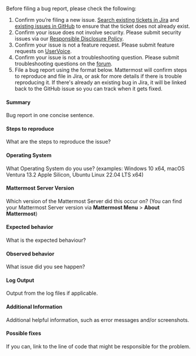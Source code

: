 Before filing a bug report, please check the following:

1. Confirm you’re filing a new issue. [Search existing tickets in Jira](https://mattermost.atlassian.net/jira/software/c/projects/MM/issues/) and [existing issues in GitHub](https://github.com/mattermost/mattermost/issues) to ensure that the ticket does not already exist.
2. Confirm your issue does not involve security. Please submit security issues via our [Responsible Disclosure Policy](https://mattermost.com/security-vulnerability-report/).
3. Confirm your issue is not a feature request. Please submit feature requests on [UserVoice](https://mattermost.uservoice.com/forums/306457-general).
4. Confirm your issue is not a troubleshooting question. Please submit troubleshooting questions on the [forum](https://forum.mattermost.com/).
5. File a bug report using the format below. Mattermost will confirm steps to reproduce and file in Jira, or ask for more details if there is trouble reproducing it. If there's already an existing bug in Jira, it will be linked back to the GitHub issue so you can track when it gets fixed.

#### Summary
Bug report in one concise sentence.

#### Steps to reproduce
What are the steps to reproduce the issue?

#### Operating System
What Operating System do you use? (examples: Windows 10 x64, macOS Ventura 13.2 Apple Silicon, Ubuntu Linux 22.04 LTS x64)

#### Mattermost Server Version
Which version of the Mattermost Server did this occur on? (You can find your Mattermost Server version via **Mattermost Menu** > **About Mattermost**)

#### Expected behavior
What is the expected behaviour?

#### Observed behavior
What issue did you see happen?

#### Log Output
Output from the log files if applicable.

#### Additional Information
Additional helpful information, such as error messages and/or screenshots.

#### Possible fixes
If you can, link to the line of code that might be responsible for the problem.
